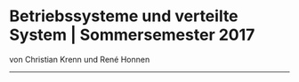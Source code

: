 # Betriebssysteme und verteilte System | Sommersemester 2017

von Christian Krenn und René Honnen

- - -

